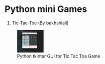 Python mini Games
==================
1) Tic-Tac-Toe (By [bakhshiali](https://github.com/bakhshiali))   
<p align="center"> 
 <figure>
  <img src='./Tic-Toc-Toe/TicTacToe.png' alt="Python tkinter GUI for Tic Tac Toe Game" width=20% height=20%></img>
  <figcaption>Python tkinter GUI for Tic Tac Toe Game</figcaption>
</figure> 
  

  



